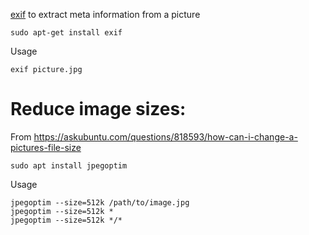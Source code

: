 
[exif](http://manpages.ubuntu.com/manpages/trusty/man1/exif.1.html) to extract meta information from a picture 

    sudo apt-get install exif

Usage 

    exif picture.jpg


# Reduce image sizes:

From <https://askubuntu.com/questions/818593/how-can-i-change-a-pictures-file-size>

    sudo apt install jpegoptim

Usage

    jpegoptim --size=512k /path/to/image.jpg
    jpegoptim --size=512k *
    jpegoptim --size=512k */*

